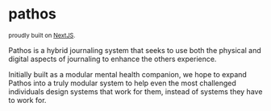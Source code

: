 # pathos
<small>proudly built on [NextJS](https://nextjs.org).</small>

Pathos is a hybrid journaling system that seeks to use both the physical and digital aspects of journaling to enhance the others experience.

Initially built as a modular mental health companion, we hope to expand Pathos into a truly modular system to help even the most challenged individuals design systems that work for them, instead of systems they have to work for.
